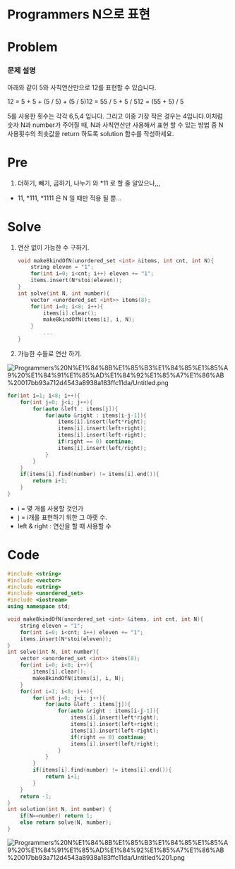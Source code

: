 # Programmers N으로 표현

# Problem

### **문제 설명**

아래와 같이 5와 사칙연산만으로 12를 표현할 수 있습니다.

12 = 5 + 5 + (5 / 5) + (5 / 5)12 = 55 / 5 + 5 / 512 = (55 + 5) / 5

5를 사용한 횟수는 각각 6,5,4 입니다. 그리고 이중 가장 작은 경우는 4입니다.이처럼 숫자 N과 number가 주어질 때, N과 사칙연산만 사용해서 표현 할 수 있는 방법 중 N 사용횟수의 최솟값을 return 하도록 solution 함수를 작성하세요.

# Pre

1. 더하기, 빼기, 곱하기, 나누기 와  *11 로 할 줄 알았으나,,, 
* 11, *111, *1111 은 N 일 때만 적용 될 뿐...

# Solve

1. 연산 없이 가능한 수 구하기.

    ```cpp
    void make8kindOfN(unordered_set <int> &items, int cnt, int N){
        string eleven = "1";
        for(int i=0; i<cnt; i++) eleven += "1";
        items.insert(N*stoi(eleven));
    }
    int solve(int N, int number){
        vector <unordered_set <int>> items(8);
        for(int i=0; i<8; i++){
            items[i].clear();
            make8kindOfN(items[i], i, N);
        }
    		...
    }
    ```

2. 가능한 수들로 연산 하기.

![Programmers%20N%E1%84%8B%E1%85%B3%E1%84%85%E1%85%A9%20%E1%84%91%E1%85%AD%E1%84%92%E1%85%A7%E1%86%AB%20017bb93a712d4543a8938a183ffc11da/Untitled.png](Programmers%20N%E1%84%8B%E1%85%B3%E1%84%85%E1%85%A9%20%E1%84%91%E1%85%AD%E1%84%92%E1%85%A7%E1%86%AB%20017bb93a712d4543a8938a183ffc11da/Untitled.png)

```cpp
for(int i=1; i<8; i++){
    for(int j=0; j<i; j++){        
        for(auto &left : items[j]){
            for(auto &right : items[i-j-1]){
                items[i].insert(left*right);
                items[i].insert(left+right);
                items[i].insert(left-right);
                if(right == 0) continue;
                items[i].insert(left/right);
            }
        }
    }    
    if(items[i].find(number) != items[i].end()){
        return i+1;
    }
}
```

- i = 몇 개를 사용할 것인가
- j =  i개를 표현하기 위한 그 아랫 수.
- left & right : 연산을 할 때 사용할 수

# Code

```cpp
#include <string>
#include <vector>
#include <string>
#include <unordered_set>
#include <iostream>
using namespace std;

void make8kindOfN(unordered_set <int> &items, int cnt, int N){
    string eleven = "1";
    for(int i=0; i<cnt; i++) eleven += "1";
    items.insert(N*stoi(eleven));
}
int solve(int N, int number){
    vector <unordered_set <int>> items(8);
    for(int i=0; i<8; i++){
        items[i].clear();
        make8kindOfN(items[i], i, N);
    }
    for(int i=1; i<8; i++){
        for(int j=0; j<i; j++){        
            for(auto &left : items[j]){
                for(auto &right : items[i-j-1]){
                    items[i].insert(left*right);
                    items[i].insert(left+right);
                    items[i].insert(left-right);
                    if(right == 0) continue;
                    items[i].insert(left/right);
                }
            }
        }    
        if(items[i].find(number) != items[i].end()){
            return i+1;
        }
    }
    return -1;
}
int solution(int N, int number) {
    if(N==number) return 1;
    else return solve(N, number);
}
```

![Programmers%20N%E1%84%8B%E1%85%B3%E1%84%85%E1%85%A9%20%E1%84%91%E1%85%AD%E1%84%92%E1%85%A7%E1%86%AB%20017bb93a712d4543a8938a183ffc11da/Untitled%201.png](Programmers%20N%E1%84%8B%E1%85%B3%E1%84%85%E1%85%A9%20%E1%84%91%E1%85%AD%E1%84%92%E1%85%A7%E1%86%AB%20017bb93a712d4543a8938a183ffc11da/Untitled%201.png)